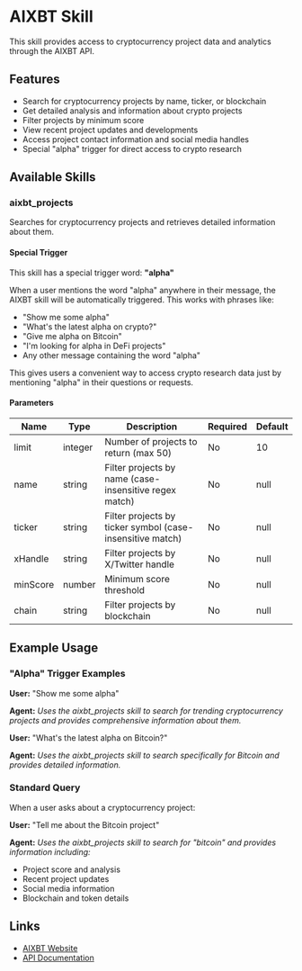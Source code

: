 # AIXBT Skill

This skill provides access to cryptocurrency project data and analytics through the AIXBT API.

## Features

- Search for cryptocurrency projects by name, ticker, or blockchain
- Get detailed analysis and information about crypto projects
- Filter projects by minimum score
- View recent project updates and developments
- Access project contact information and social media handles
- Special "alpha" trigger for direct access to crypto research

## Available Skills

### aixbt_projects

Searches for cryptocurrency projects and retrieves detailed information about them.

#### Special Trigger

This skill has a special trigger word: **"alpha"**

When a user mentions the word "alpha" anywhere in their message, the AIXBT skill will be automatically triggered. This works with phrases like:
- "Show me some alpha"
- "What's the latest alpha on crypto?"
- "Give me alpha on Bitcoin"
- "I'm looking for alpha in DeFi projects"
- Any other message containing the word "alpha"

This gives users a convenient way to access crypto research data just by mentioning "alpha" in their questions or requests.

#### Parameters

| Name | Type | Description | Required | Default |
|------|------|-------------|----------|---------|
| limit | integer | Number of projects to return (max 50) | No | 10 |
| name | string | Filter projects by name (case-insensitive regex match) | No | null |
| ticker | string | Filter projects by ticker symbol (case-insensitive match) | No | null |
| xHandle | string | Filter projects by X/Twitter handle | No | null |
| minScore | number | Minimum score threshold | No | null |
| chain | string | Filter projects by blockchain | No | null |

## Example Usage

### "Alpha" Trigger Examples

**User:** "Show me some alpha"

**Agent:** *Uses the aixbt_projects skill to search for trending cryptocurrency projects and provides comprehensive information about them.*

**User:** "What's the latest alpha on Bitcoin?"

**Agent:** *Uses the aixbt_projects skill to search specifically for Bitcoin and provides detailed information.*

### Standard Query

When a user asks about a cryptocurrency project:

**User:** "Tell me about the Bitcoin project"

**Agent:** *Uses the aixbt_projects skill to search for "bitcoin" and provides information including:*
- Project score and analysis
- Recent project updates
- Social media information
- Blockchain and token details

## Links

- [AIXBT Website](https://aixbt.tech/)
- [API Documentation](https://api.aixbt.tech/v1/docs/) 